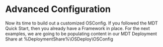 # Advanced Configuration

Now its time to build out a customized OSConfig. If you followed the MDT Quick Start, then you already have a Framework in place. For the next examples, we are going to be populating content in our MDT Deployment Share at %DeploymentShare%\OSDeploy\OSConfig

